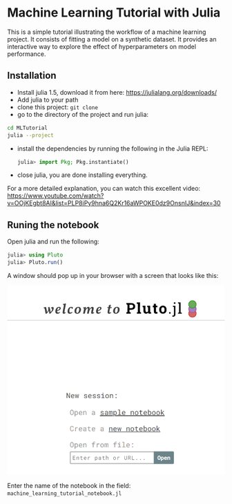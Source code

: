 # Machine Learning Tutorial with Julia 

This is a simple tutorial illustrating the workflow of a machine learning project. 
It consists of fitting a model on a synthetic dataset. It provides an interactive way to explore the effect of hyperparameters on model performance. 

## Installation 

- Install julia 1.5, download it from here: https://julialang.org/downloads/ 
- Add julia to your path
- clone this project: `git clone `
- go to the directory of the project and run julia: 
```bash 
cd MLTutorial 
julia --project 
```
- install the dependencies by running the following in the Julia REPL: 
  ```julia 
  julia> import Pkg; Pkg.instantiate() 
  ``` 
- close julia, you are done installing everything. 

For a more detailed explanation, you can watch this excellent video: https://www.youtube.com/watch?v=OOjKEgbt8AI&list=PLP8iPy9hna6Q2Kr16aWPOKE0dz9OnsnIJ&index=30

## Runing the notebook 

Open julia and run the following: 

```julia 
julia> using Pluto
julia> Pluto.run()
```

A window should pop up in your browser with a screen that looks like this: 

![pluto_welcome](pluto_welcome.png)

Enter the name of the notebook in the field: `machine_learning_tutorial_notebook.jl`
